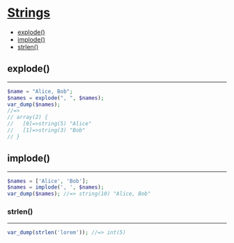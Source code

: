 # [Strings](http://php.net/manual/en/book.strings.php)

- [explode()](#explode)
- [implode()](#implode)
- [strlen()](#strlen)

## explode()
---

```php
$name = "Alice, Bob";
$names = explode(", ", $names);
var_dump($names);
//=>
// array(2) {
//   [0]=>string(5) "Alice"
//   [1]=>string(3) "Bob"
// }
```

## implode()
---

```php
$names = ['Alice', 'Bob'];
$names = implode(', ', $names);
var_dump($names); //=> string(10) "Alice, Bob"
```

### strlen()
---

```php
var_dump(strlen('lorem')); //=> int(5)
```